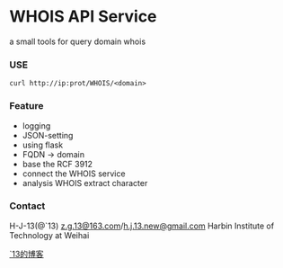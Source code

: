 WHOIS API Service
==================
a small tools for query domain whois

### USE
```curl http://ip:prot/WHOIS/<domain>```

### Feature

* logging
* JSON-setting
* using flask
* FQDN -> domain
* base the RCF 3912
* connect the WHOIS service
* analysis WHOIS extract character

### Contact

H-J-13(@`13)
z.g.13@163.com/h.j.13.new@gmail.com
Harbin Institute of Technology at Weihai

[`13的博客](http://www.jianshu.com/u/75156f101757)
